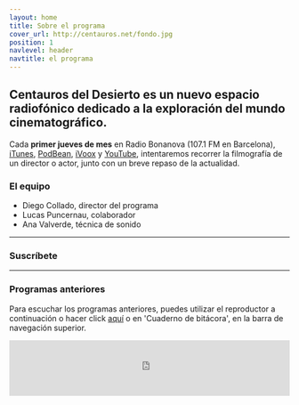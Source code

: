 ```yaml
---
layout: home
title: Sobre el programa
cover_url: http://centauros.net/fondo.jpg
position: 1
navlevel: header
navtitle: el programa
---
```


## Centauros del Desierto es un nuevo espacio radiofónico dedicado a la exploración del mundo cinematográfico.

Cada **primer jueves de mes** en Radio Bonanova (107.1 FM en Barcelona), [iTunes](https://itunes.apple.com/es/podcast/centauros-del-desierto/id1341624405?l=en&mt=2), [PodBean](https://centauros.podbean.com/), [iVoox](https://www.ivoox.com/podcast-centauros-del-desierto_sq_f1495004_1.html "iVoox") y [YouTube](https://www.youtube.com/channel/UCK9WfLcd5Fnz_0fIrVUcZjg?view_as=subscriber), intentaremos recorrer la filmografía de un director o actor, junto con un breve repaso de la actualidad.

### El equipo
* Diego Collado, director del programa
* Lucas Puncernau, colaborador
* Ana Valverde, técnica de sonido

---
### Suscríbete


<div class="suscripcion" style="text-align:center;margin: auto;width: 50%">
<a class="social-link social-rss" href="{{ "/feed.xml" | relative_url  }}" target="_blank">
<i class="icon-rss"></i>
</a>
<a class="social-link social-twitter" href="https://centauros.podbean.com/">
<i class="icon-podcast"></i>
</a>
<a class="social-link social-twitter" href="https://itunes.apple.com/es/podcast/centauros-del-desierto/id1341624405?l=en&mt=2">
<i class="icon-itunes"></i>
</a>
</div>


---
### Programas anteriores

Para escuchar los programas anteriores, puedes utilizar el reproductor a continuación o hacer click [aquí](/bitacora/ "Cuaderno de bitácora") o en 'Cuaderno de bitácora', en la barra de navegación superior.

<iframe src="https://www.podbean.com/media/player/9zqqn-8610ff?from=yiiadmin&skin=1&btn-skin=108&share=1&fonts=Helvetica&auto=0&download=0&rtl=0" scrolling="no" data-name="pb-iframe-player" width="100%" height="100" frameborder="0"></iframe>